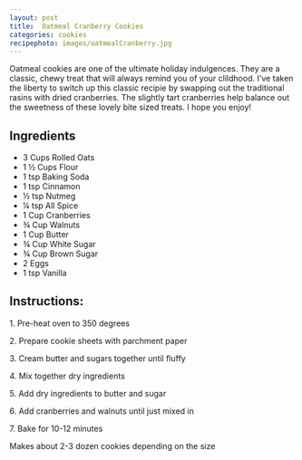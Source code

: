 ```yaml
---
layout: post
title:  Oatmeal Cranberry Cookies 
categories: cookies
recipephoto: images/oatmealCranberry.jpg
---
```



<div class="intro-story">
	<p> Oatmeal cookies are one of the ultimate holiday indulgences. They are a classic, chewy treat that will always remind you of your clildhood. I've taken the liberty to switch up this classic recipie by swapping out the traditional rasins with dried cranberries. The slightly tart cranberries help balance out the sweetness of these lovely bite sized treats. I hope you enjoy! 
	</p>
</div>


<h2>Ingredients</h2>

* 3 Cups Rolled Oats 
* 1 ½ Cups Flour
* 1 tsp Baking Soda
* 1 tsp Cinnamon
* ½ tsp Nutmeg 
* ¼ tsp All Spice 
* 1 Cup Cranberries 
* ¾ Cup Walnuts
* 1 Cup Butter
* ¾ Cup White Sugar
* ¾ Cup Brown Sugar
* 2 Eggs
* 1 tsp Vanilla 


<!-- instructions -->
<div class="instructions">

<h2>Instructions:</h2>

<p>1. Pre-heat oven to 350 degrees</p>
<p>2. Prepare cookie sheets with parchment paper</p>
<p>3. Cream butter and sugars together until fluffy </p>
<p>4. Mix together dry ingredients  </p>
<p>5. Add dry ingredients to butter and sugar</p>
<p>6. Add cranberries and walnuts until just mixed in</p>
<p>7. Bake for 10-12 minutes  </p>

<p>Makes about 2-3 dozen cookies depending on the size </p>

</div>
